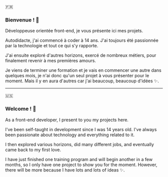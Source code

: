 :fr:
### Bienvenue ! 👋

Développeuse orientée front-end, je vous présente ici mes projets.

Autodidacte, j'ai commencé à coder à 14 ans. J'ai toujours été passionnée par la technologie et tout ce qui s'y rapporte.

J'ai ensuite exploré d'autres horizons, exercé de nombreux métiers, pour finalement revenir à mes premières amours.

Je viens de terminer une formation et je vais en commencer une autre dans quelques mois, je n'ai donc qu'un seul projet à vous présenter pour le moment. Mais il y en aura d'autres car j'ai beaucoup, beaucoup d'idées ✨.

------------------

:us:
### Welcome ! 👋

As a front-end developer, I present to you my projects here.

I've been self-taught in development since I was 14 years old. I've always been passionate about technology and everything related to it.

I then explored various horizons, did many different jobs, and eventually came back to my first love.

I have just finished one training program and will begin another in a few months, so I only have one project to show you for the moment. However, there will be more because I have lots and lots of ideas ✨.
